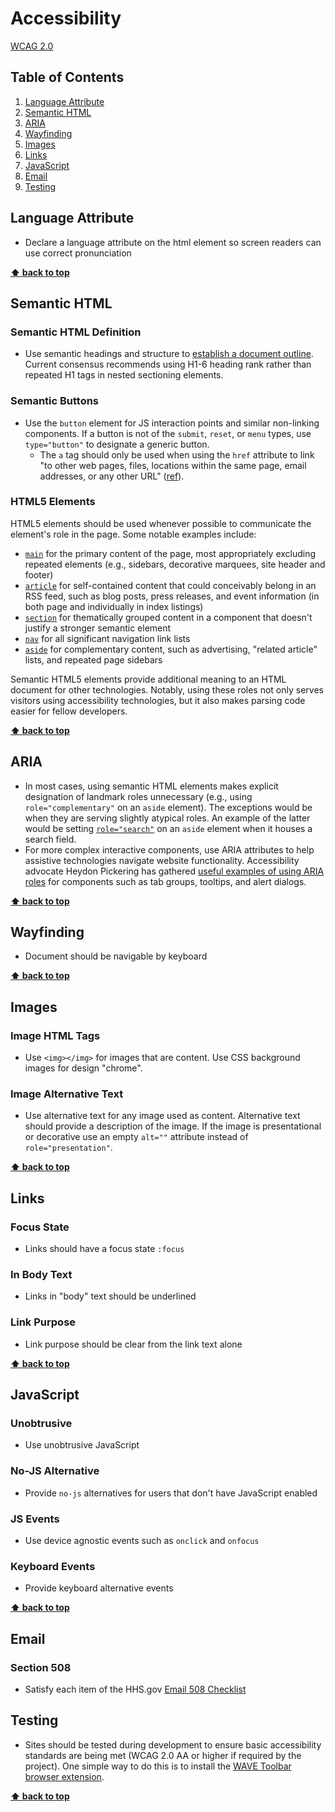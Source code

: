 # Accessibility

[WCAG 2.0](https://www.w3.org/TR/WCAG20/)

## Table of Contents
  1. [Language Attribute](#language-attribute)
  2. [Semantic HTML](#semantic-html)
  3. [ARIA](#aria)
  4. [Wayfinding](#wayfinding)
  5. [Images](#images)
  6. [Links](#links)
  7. [JavaScript](#javascript)
  8. [Email](#email)
  9. [Testing](#testing)

## Language Attribute

  - Declare a language attribute on the html element so screen readers can use correct pronunciation

**[⬆ back to top](#table-of-contents)**

## Semantic HTML

### Semantic HTML Definition

  - Use semantic headings and structure to [establish a document outline](https://developer.mozilla.org/en-US/docs/Web/Guide/HTML/Using_HTML_sections_and_outlines). Current consensus recommends using H1-6 heading rank rather than repeated H1 tags in nested sectioning elements.

### Semantic Buttons

  - Use the `button` element for JS interaction points and similar non-linking components. If a button is not of the `submit`, `reset`, or `menu` types, use `type="button"` to designate a generic button.
    - The `a` tag should only be used when using the `href` attribute to link "to other web pages, files, locations within the same page, email addresses, or any other URL" ([ref](https://developer.mozilla.org/en-US/docs/Web/HTML/Element/a)).

### HTML5 Elements

HTML5 elements should be used whenever possible to communicate the element's role in the page. Some notable examples include:
  - [`main`](https://developer.mozilla.org/en-US/docs/Web/HTML/Element/main) for the primary content of the page, most appropriately excluding repeated elements (e.g., sidebars, decorative marquees, site header and footer)
  - [`article`](https://developer.mozilla.org/en-US/docs/Web/HTML/Element/article) for self-contained content that could conceivably belong in an RSS feed, such as blog posts, press releases, and event information (in both page and individually in index listings)
  - [`section`](https://developer.mozilla.org/en-US/docs/Web/HTML/Element/section) for thematically grouped content in a component that doesn't justify a stronger semantic element
  - [`nav`](https://developer.mozilla.org/en-US/docs/Web/HTML/Element/nav) for all significant navigation link lists
  - [`aside`](https://developer.mozilla.org/en-US/docs/Web/HTML/Element/aside) for complementary content, such as advertising, "related article" lists, and repeated page sidebars

Semantic HTML5 elements provide additional meaning to an HTML document for other technologies. Notably, using these roles not only serves visitors using accessibility technologies, but it also makes parsing code easier for fellow developers.

**[⬆ back to top](#table-of-contents)**

## ARIA

  - In most cases, using semantic HTML elements makes explicit designation of landmark roles unnecessary (e.g., using `role="complementary"` on an `aside` element). The exceptions would be when they are serving slightly atypical roles. An example of the latter would be setting [`role="search"`](https://w3c.github.io/aria/aria/aria.html#search) on an `aside` element when it houses a search field.
  - For more complex interactive components, use ARIA attributes to help assistive technologies navigate website functionality. Accessibility advocate Heydon Pickering has gathered [useful examples of using ARIA roles](http://heydonworks.com/practical_aria_examples/) for components such as tab groups, tooltips, and alert dialogs.

**[⬆ back to top](#table-of-contents)**

## Wayfinding

  - Document should be navigable by keyboard

**[⬆ back to top](#table-of-contents)**

## Images

### Image HTML Tags

- Use `<img></img>` for images that are content. Use CSS background images for design "chrome".

### Image Alternative Text

  - Use alternative text for any image used as content. Alternative text should provide a description of the image. If the image is presentational or decorative use an empty `alt=""` attribute instead of `role="presentation"`.

**[⬆ back to top](#table-of-contents)**

## Links

### Focus State

  - Links should have a focus state `:focus`

### In Body Text

  - Links in "body" text should be underlined

### Link Purpose

  - Link purpose should be clear from the link text alone

**[⬆ back to top](#table-of-contents)**

## JavaScript

### Unobtrusive

  - Use unobtrusive JavaScript

### No-JS Alternative

  - Provide `no-js` alternatives for users that don't have JavaScript enabled

### JS Events

  - Use device agnostic events such as `onclick` and `onfocus`

### Keyboard Events

  - Provide keyboard alternative events

**[⬆ back to top](#table-of-contents)**

## Email

### Section 508

  - Satisfy each item of the HHS.gov [Email 508 Checklist](https://www.hhs.gov/web/section-508/making-files-accessible/checklist/email-508-checklist/index.html)

## Testing

  - Sites should be tested during development to ensure basic accessibility standards are being met (WCAG 2.0 AA or higher if required by the project). One simple way to do this is to install the [WAVE Toolbar browser extension](http://wave.webaim.org/extension/).

**[⬆ back to top](#table-of-contents)**
